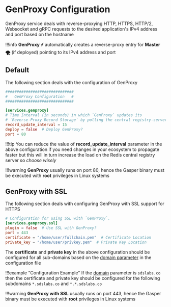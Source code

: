 # GenProxy Configuration

GenProxy service deals with reverse-proxying HTTP, HTTPS, HTTP/2, Websocket and gRPC requests to the desired application's IPv4 address and port based on the hostname

!!!info
    **GenProxy ⚡** automatically creates a reverse-proxy entry for **Master 🌪** (if deployed) pointing to its IPv4 address and port

## Default
The following section deals with the configuration of GenProxy

```toml
##############################
#   GenProxy Configuration   #
##############################

[services.genproxy]
# Time Interval (in seconds) in which `GenProxy` updates its
# `Reverse-Proxy Record Storage` by polling the central registry-server.
record_update_interval = 15
deploy = false  # Deploy GenProxy?
port = 80
```

!!!tip
    You can reduce the value of **record_update_interval** parameter in the above configuration if you need changes in your ecosystem to propagate faster but this will in turn increase the load on the Redis central registry server so *choose wisely*

!!!warning
    **GenProxy** usually runs on port 80, hence the Gasper binary must be executed with **root** privileges in Linux systems

## GenProxy with SSL

The following section deals with configuring GenProxy with SSL support for HTTPS

```toml
# Configuration for using SSL with `GenProxy`.
[services.genproxy.ssl]
plugin = false  # Use SSL with GenProxy?
port = 443
certificate = "/home/user/fullchain.pem"  # Certificate Location
private_key = "/home/user/privkey.pem"  # Private Key Location
```

The **certificate** and **private key** in the above configuration should be configured for all sub-domains based on the [domain parameter](/configurations/global/#domain) in the configuration file

!!!example "Configuration Example"
    If the [domain](/configurations/global/#domain) parameter is `sdslabs.co` then the certificate and private key should be configured for the following subdomains `*.sdslabs.co` and `*.*.sdslabs.co`

!!!warning
    **GenProxy with SSL** usually runs on port 443, hence the Gasper binary must be executed with **root** privileges in Linux systems

